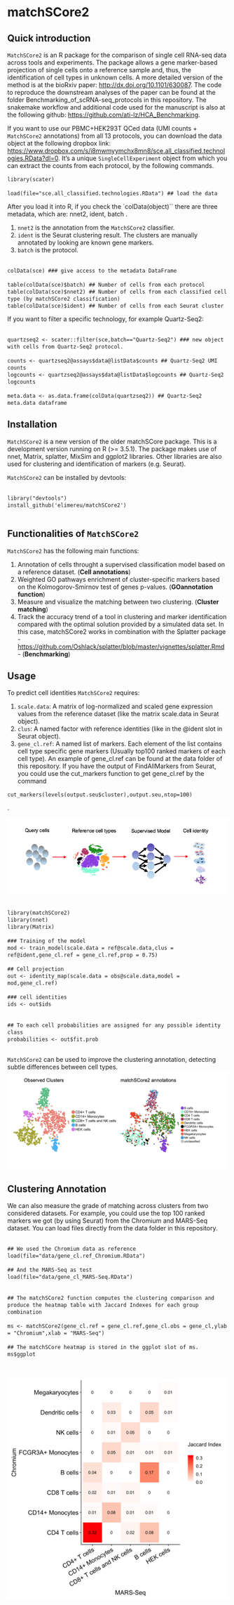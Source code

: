 # matchSCore2

<!-- badges, bioc-status, hex logo, ... --> 

## Quick introduction

`MatchSCore2` is an R package for the comparison of single cell RNA-seq data across tools and experiments. The package allows a gene marker-based projection of single cells onto a reference sample and, thus, the identification of cell types in unknown cells.  A more detailed version of the method is at the bioRxiv paper:  http://dx.doi.org/10.1101/630087. The code to reproduce the downstream analyses of the paper can be found at the folder Benchmarking_of_scRNA-seq_protocols in this repository. The snakemake workflow and additional code used for the manuscript is also at the following github: https://github.com/ati-lz/HCA_Benchmarking.

If you want to use our PBMC+HEK293T QCed data (UMI counts + `MatchSCore2` annotations) from all 13 protocols, you can download the data object at the following dropbox link: https://www.dropbox.com/s/i8mwmyymchx8mn8/sce.all_classified.technologies.RData?dl=0. 
It’s a unique `SingleCellExperiment` object from which you can extract the counts from each protocol, by the following commands.

```{r}
library(scater)

load(file="sce.all_classified.technologies.RData") ## load the data

```

After you load it into R, if you check the `colData(object)`` there are three metadata, which are: nnet2, ident, batch .

1. `nnet2` is the annotation from the `MatchSCore2` classifier. 
2. `ident` is the Seurat clustering result. The clusters are manually annotated by looking are known gene markers.
3. `batch` is the protocol. 

```{r}

colData(sce) ### give access to the metadata DataFrame

table(colData(sce)$batch) ## Number of cells from each protocol
table(colData(sce)$nnet2) ## Number of cells from each classified cell type (by matchSCore2 classification)
table(colData(sce)$ident) ## Number of cells from each Seurat cluster

```

If you want to filter a specific technology, for example Quartz-Seq2:

```{r}

quartzseq2 <- scater::filter(sce,batch=="Quartz-Seq2") ### new object with cells from Quartz-Seq2 protocol.

counts <- quartzseq2@assays$data@listData$counts ## Quartz-Seq2 UMI counts
logcounts <- quartzseq2@assays$data@listData$logcounts ## Quartz-Seq2 logcounts

meta.data <- as.data.frame(colData(quartzseq2)) ## Quartz-Seq2 meta.data dataframe

```


## Installation

`MatchSCore2` is a new version of the older matchSCore package. This is a development version running on R (>= 3.5.1). The package makes use of nnet, Matrix, splatter, MixSim and ggplot2 libraries. Other libraries are also used for clustering and identification of markers (e.g. Seurat).

`MatchSCore2` can be installed by devtools:

```{r,eval=FALSE}

library("devtools")
install_github('elimereu/matchSCore2')


```


## Functionalities of `MatchSCore2`

`MatchSCore2` has the following main functions:

1. Annotation of cells throught a supervised classification model based on a reference dataset. (**Cell annotations**)
2. Weighted GO pathways enrichment of cluster-specific markers based on the Kolmogorov-Smirnov test of genes p-values. (**GOannotation function**)
3. Measure and visualize the matching between two clustering. (**Cluster matching**) 
4. Track the accuracy trend of a tool in clustering and marker identification compared with the optimal solution provided by a simulated data set. In this case, matchSCore2 works in combination with the Splatter package - https://github.com/Oshlack/splatter/blob/master/vignettes/splatter.Rmd - (**Benchmarking**)


## Usage

To predict cell identities `MatchSCore2` requires:

1. `scale.data`: A matrix of log-normalized and scaled gene expression values from the reference dataset (like the matrix scale.data in Seurat object).
2. `clus`: A named factor with reference identities (like in the @ident slot in Seurat object).
3. `gene_cl.ref`: A named list of markers. Each element of the list contains cell type specific gene markers (Usually top100 ranked markers of each cell type). An example of gene_cl.ref can be found at the data folder of this repository. If you have the output of FindAllMarkers from Seurat, you could use the cut_markers function to get gene_cl.ref by the command 

```
cut_markers(levels(output.seu$cluster),output.seu,ntop=100) 
```
.


![Scheme](inst/extdata/matchSCore2_Overview.png)


```{r,eval=FALSE}

library(matchSCore2)
library(nnet)
library(Matrix)

### Training of the model  
mod <- train_model(scale.data = ref@scale.data,clus = ref@ident,gene_cl.ref = gene_cl.ref,prop = 0.75)

## Cell projection
out <- identity_map(scale.data = obs@scale.data,model = mod,gene_cl.ref)

### cell identities
ids <- out$ids 


## To each cell probabilities are assigned for any possible identity class
probabilities <- out$fit.prob


```

`MatchSCore2` can be used to improve the clustering annotation, detecting subtle differences between cell types. 
![Annotations](inst/extdata/Clustering_vs_matchSCore_annotations.png)


## Clustering Annotation

We can also measure the grade of matching across clusters from two considered datasets.
For example, you could use the top 100 ranked markers we got (by using Seurat) from the Chromium and MARS-Seq dataset.
You can load files directly from the data folder in this repository. 

```{r,eval=TRUE}

## We used the Chromium data as reference
load(file="data/gene_cl.ref_Chromium.RData")

## And the MARS-Seq as test
load(file="data/gene_cl_MARS-Seq.RData")


## The matchSCore2 function computes the clustering comparison and produce the heatmap table with Jaccard Indexes for each group combination

ms <- matchSCore2(gene_cl.ref = gene_cl.ref,gene_cl.obs = gene_cl,ylab = "Chromium",xlab = "MARS-Seq")

## The matchSCore heatmap is stored in the ggplot slot of ms. 
ms$ggplot



```
![Heatmap](inst/extdata/Heatmap.png)

